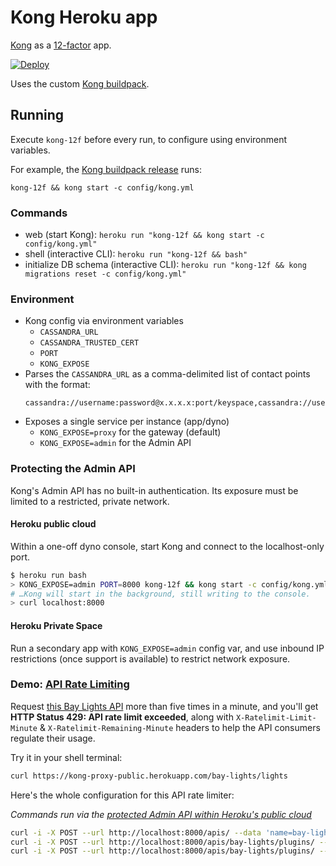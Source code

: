 Kong Heroku app
===============
[Kong](https://getkong.org) as a [12-factor](http://12factor.net) app.

[![Deploy](https://www.herokucdn.com/deploy/button.png)](https://heroku.com/deploy?template=https://github.com/heroku/heroku-kong)

Uses the custom [Kong buildpack](https://github.com/heroku/heroku-buildpack-kong).

Running
-------

Execute `kong-12f` before every run, to configure using environment variables.

For example, the [Kong buildpack release](https://github.com/heroku/heroku-buildpack-kong/bin/release) runs:
```
kong-12f && kong start -c config/kong.yml
```

### Commands

* web (start Kong): `heroku run "kong-12f && kong start -c config/kong.yml"`
* shell (interactive CLI): `heroku run "kong-12f && bash"`
* initialize DB schema (interactive CLI): `heroku run "kong-12f && kong migrations reset -c config/kong.yml"`

### Environment

* Kong config via environment variables
  * `CASSANDRA_URL`
  * `CASSANDRA_TRUSTED_CERT`
  * `PORT`
  * `KONG_EXPOSE`
* Parses the `CASSANDRA_URL` as a comma-delimited list of contact points with the format:
  ```
  cassandra://username:password@x.x.x.x:port/keyspace,cassandra://username:password@y.y.y.y:port/keyspace
  ```
* Exposes a single service per instance (app/dyno)
  * `KONG_EXPOSE=proxy` for the gateway (default)
  * `KONG_EXPOSE=admin` for the Admin API


### Protecting the Admin API
Kong's Admin API has no built-in authentication. Its exposure must be limited to a restricted, private network.

#### Heroku public cloud
Within a one-off dyno console, start Kong and connect to the localhost-only port.

```bash
$ heroku run bash
> KONG_EXPOSE=admin PORT=8000 kong-12f && kong start -c config/kong.yml &
# …Kong will start in the background, still writing to the console.
> curl localhost:8000
```

#### Heroku Private Space
Run a secondary app with `KONG_EXPOSE=admin` config var, and use inbound IP restrictions (once support is available) to restrict network exposure.


### Demo: [API Rate Limiting](https://getkong.org/plugins/rate-limiting/)

Request [this Bay Lights API](https://kong-proxy-public.herokuapp.com/bay-lights/lights) more than five times in a minute, and you'll get **HTTP Status 429: API rate limit exceeded**, along with `X-Ratelimit-Limit-Minute` & `X-Ratelimit-Remaining-Minute` headers to help the API consumers regulate their usage.

Try it in your shell terminal:
```bash
curl https://kong-proxy-public.herokuapp.com/bay-lights/lights
```

Here's the whole configuration for this API rate limiter:

*Commands run via the [protected Admin API within Heroku's public cloud](#heroku-public-cloud)*

```bash
curl -i -X POST --url http://localhost:8000/apis/ --data 'name=bay-lights' --data 'upstream_url=https://bay-lights-api-production.herokuapp.com/' --data 'request_path=/bay-lights' --data 'strip_request_path=true'
curl -i -X POST --url http://localhost:8000/apis/bay-lights/plugins/ --data 'name=request-size-limiting' --data "config.allowed_payload_size=8"
curl -i -X POST --url http://localhost:8000/apis/bay-lights/plugins/ --data 'name=rate-limiting' --data "config.minute=5"
```

